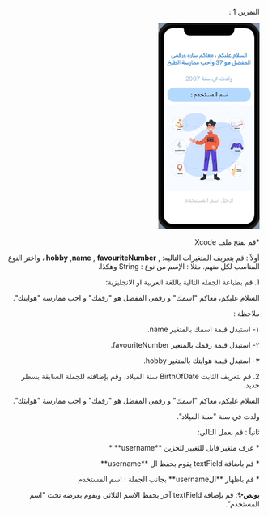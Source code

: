 
<p dir="rtl">
التمرين 1 :</p>


<p dir="rtl">
<img src="/cw2.gif" width="200" alt="alt_text" title="image_tooltip">
</p>


<p dir="rtl">
*قم بفتح ملف Xcode </p>


<p dir="rtl">
أولاً :  قم بتعريف المتغيرات التاليه: , <strong>hobby</strong> ,<strong>name</strong> , <strong>favouriteNumber </strong>، واختر النوع المناسب لكل منهم. مثلا : الإسم من نوع : String وهكذا.</p>



<p dir="rtl">
1. 
قم بطباعة الجمله  التالية باللغة  العربية او الانجليزية:
<p dir="rtl">
السلام عليكم، معاكم "اسمك" و رقمي المفضل هو  "رقمك" و احب ممارسة "هوايتك".</p>


<p dir="rtl">
ملاحظة :</p>


<p dir="rtl">
١- استبدل قيمة اسمك بالمتغير name.</p>


<p dir="rtl">
٢- استبدل قيمة رقمك بالمتغير favouriteNumber.</p>


<p dir="rtl">
٣- استبدل قيمة هوايتك بالمتغير hobby.</p>



<p dir="rtl">
2. 
قم بتعريف الثابت BirthOfDate سنة الميلاد، وقم بإضافته للجملة السابقة بسطر جديد.
<p dir="rtl">
السلام عليكم، معاكم "اسمك" و رقمي المفضل هو  "رقمك" و احب ممارسة "هوايتك".</p>


<p dir="rtl">
ولدت في سنة "سنة الميلاد".</p>


<p dir="rtl">
ثانياً : قم بعمل التالي:</p>



<p dir="rtl">
* عرف متغير قابل للتغيير لتخزين **username**
*<p dir="rtl">
* قم باضافة textField يقوم بحفظ ال **username**
<p dir="rtl">
* قم باظهار **الusername** بجانب الجملة : اسم المستخدم

<p dir="rtl">
<strong>بونص✨</strong>: قم بإضافة textField آخر يحفظ الاسم الثلاثي ويقوم بعرضه تحت "اسم المستخدم".</p>

